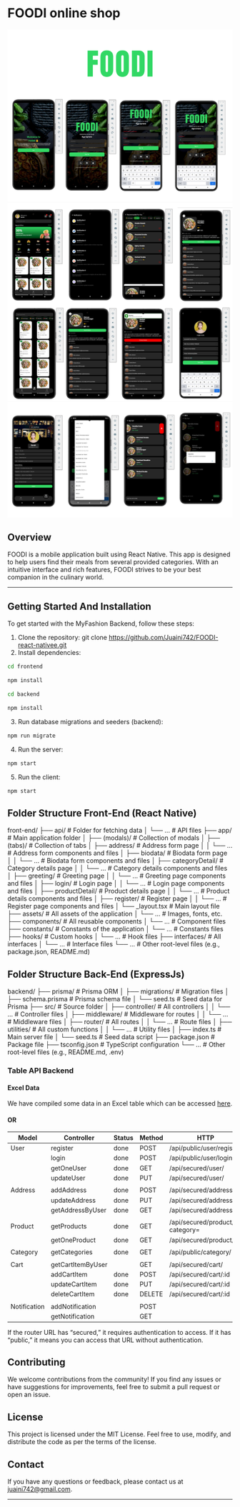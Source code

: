 # FOODI online shop

![Juaini](./front-end/assets/images/Group1.png)
![Juaini](./front-end/assets/images/Group2.png)
![Juaini](./front-end/assets/images/Group3.png)

## Overview

FOODI is a mobile application built using React Native. This app is designed to help users find their meals from several provided categories. With an intuitive interface and rich features, FOODI strives to be your best companion in the culinary world.

---

## Getting Started And Installation

To get started with the MyFashion Backend, follow these steps:

1. Clone the repository: git clone https://github.com/Juaini742/FOODI-react-nativee.git
2. Install dependencies:

```sh
cd frontend
```

```sh
npm install
```

```sh
cd backend
```

```sh
npm install
```

3. Run database migrations and seeders (backend):

```sh
npm run migrate
```

4. Run the server:

```sh
npm start
```

5. Run the client:

```sh
npm start
```

## Folder Structure Front-End (React Native)

front-end/
├── api/ # Folder for fetching data
│ └── ... # API files
├── app/ # Main application folder
│ ├── (modals)/ # Collection of modals
│ ├── (tabs)/ # Collection of tabs
│ ├── address/ # Address form page
│ │ └── ... # Address form components and files
│ ├── biodata/ # Biodata form page
│ │ └── ... # Biodata form components and files
│ ├── categoryDetail/ # Category details page
│ │ └── ... # Category details components and files
│ ├── greeting/ # Greeting page
│ │ └── ... # Greeting page components and files
│ ├── login/ # Login page
│ │ └── ... # Login page components and files
│ ├── productDetail/ # Product details page
│ │ └── ... # Product details components and files
│ ├── register/ # Register page
│ │ └── ... # Register page components and files
│ └── \_layout.tsx # Main layout file
├── assets/ # All assets of the application
│ └── ... # Images, fonts, etc.
├── components/ # All reusable components
│ └── ... # Component files
├── constants/ # Constants of the application
│ └── ... # Constants files
├── hooks/ # Custom hooks
│ └── ... # Hook files
├── interfaces/ # All interfaces
│ └── ... # Interface files
└── ... # Other root-level files (e.g., package.json, README.md)

## Folder Structure Back-End (ExpressJs)

backend/
├── prisma/ # Prisma ORM
│ ├── migrations/ # Migration files
│ ├── schema.prisma # Prisma schema file
│ └── seed.ts # Seed data for Prisma
├── src/ # Source folder
│ ├── controller/ # All controllers
│ │ └── ... # Controller files
│ ├── middleware/ # Middleware for routes
│ │ └── ... # Middleware files
│ ├── router/ # All routes
│ │ └── ... # Route files
│ ├── utilities/ # All custom functions
│ │ └── ... # Utility files
│ ├── index.ts # Main server file
│ └── seed.ts # Seed data script
├── package.json # Package file
├── tsconfig.json # TypeScript configuration
└── ... # Other root-level files (e.g., README.md, .env)

### Table API Backend

#### Excel Data

We have compiled some data in an Excel table which can be accessed [here](https://docs.google.com/spreadsheets/d/1dGyefZwPJHKyTtsoDeUjpRdSFIVgBqiRkRYkyMSlSw8/edit?usp=sharing).

#### OR

| Model        | Controller        | Status | Method | HTTP                            |
| ------------ | ----------------- | ------ | ------ | ------------------------------- |
| User         | register          | done   | POST   | /api/public/user/register       |
|              | login             | done   | POST   | /api/public/user/login          |
|              | getOneUser        | done   | GET    | /api/secured/user/              |
|              | updateUser        | done   | PUT    | /api/secured/user/              |
|              |                   |        |        |                                 |
| Address      | addAddress        | done   | POST   | /api/secured/address            |
|              | updateAddress     | done   | PUT    | /api/secured/address/:id        |
|              | getAddressByUser  | done   | GET    | /api/secured/address            |
|              |                   |        |        |                                 |
| Product      | getProducts       | done   | GET    | /api/secured/product/?category= |
|              | getOneProduct     | done   | GET    | /api/secured/product/:id        |
|              |                   |        |        |                                 |
| Category     | getCategories     | done   | GET    | /api/public/category/           |
|              |                   |        |        |                                 |
| Cart         | getCartItemByUser |        | GET    | /api/secured/cart/              |
|              | addCartItem       | done   | POST   | /api/secured/cart/:id           |
|              | updateCartItem    | done   | PUT    | /api/secured/cart/:id           |
|              | deleteCartItem    | done   | DELETE | /api/secured/cart/:id           |
|              |                   |        |        |                                 |
| Notification | addNotification   |        | POST   |                                 |
|              | getNotification   |        | GET    |                                 |

If the router URL has “secured,” it requires authentication to access. If it has “public,” it means you can access that URL without authentication.

## Contributing

We welcome contributions from the community! If you find any issues or have suggestions for improvements, feel free to submit a pull request or open an issue.

## License

This project is licensed under the MIT License. Feel free to use, modify, and distribute the code as per the terms of the license.

## Contact

If you have any questions or feedback, please contact us at juaini742@gmail.com.

---
